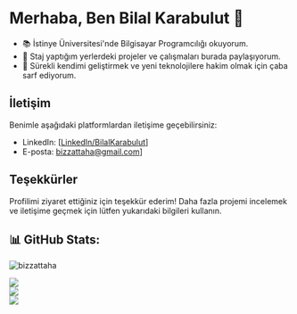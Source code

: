 # Merhaba, Ben Bilal Karabulut 👋

- 📚 İstinye Üniversitesi'nde Bilgisayar Programcılığı okuyorum.
- 💼 Staj yaptığım yerlerdeki projeler ve çalışmaları burada paylaşıyorum.
- 🌱 Sürekli kendimi geliştirmek ve yeni teknolojilere hakim olmak için çaba sarf ediyorum.
## İletişim

Benimle aşağıdaki platformlardan iletişime geçebilirsiniz:

- LinkedIn: [[LinkedIn/BilalKarabulut](https://www.linkedin.com/in/bilalkarabulut/)]
- E-posta: [bizzattaha@gmail.com](mailto:bilaltahakarabulut@gmail.com)]

## Teşekkürler

Profilimi ziyaret ettiğiniz için teşekkür ederim! Daha fazla projemi incelemek ve iletişime geçmek için lütfen yukarıdaki bilgileri kullanın.

## 📊 GitHub Stats:
<p align="left"> <img src= "https://komarev.com/ghpvc/?username=bizzattaha&label=Profile%20views&color=0e75b6&style=flat" alt="bizzattaha" /> </p>

![](https://github-readme-stats.vercel.app/api?username=bizzattaha&theme=dark&hide_border=false&include_all_commits=false&count_private=false)<br/>
![](https://github-readme-streak-stats.herokuapp.com/?user=bizzattaha&theme=dark&hide_border=false)<br/>
![](https://github-readme-stats.vercel.app/api/top-langs/?username=bizzattaha&theme=dark&hide_border=false&include_all_commits=false&count_private=false&layout=compact)
